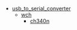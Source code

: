 * [usb_to_serial_converter](usb_to_serial_converter)
  * [wch](/usb_to_serial_converter/wch)
    * [ch340n](usb_to_serial_converter/wch/ch340n)
